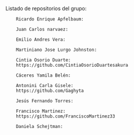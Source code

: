 Listado de repositorios del grupo:

        Ricardo Enrique Apfelbaum:

        Juan Carlos narvaez:

        Emilio Andres Vera:

        Martiniano Jose Lurgo Johnston:

        Cintia Osorio Duarte:
        https://github.com/CintiaOsorioDuartesakura

        Cáceres Yamila Belén:

        Antonini Carla Gisele:
        https://github.com/Gaghyta

        Jesús Fernando Torres:

        Francisco Martinez:
        https://github.com/FranciscoMartinez33

        Daniela Schejtman:
